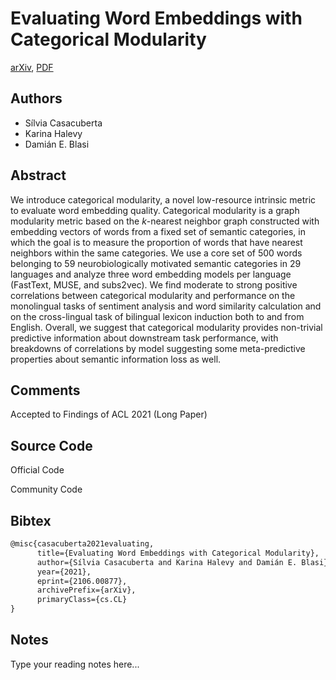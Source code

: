 
# Evaluating Word Embeddings with Categorical Modularity

[arXiv](https://arxiv.org/abs/2106.0877), [PDF](https://arxiv.org/pdf/2106.0877.pdf)

## Authors

- Sílvia Casacuberta
- Karina Halevy
- Damián E. Blasi

## Abstract

We introduce categorical modularity, a novel low-resource intrinsic metric to evaluate word embedding quality. Categorical modularity is a graph modularity metric based on the $k$-nearest neighbor graph constructed with embedding vectors of words from a fixed set of semantic categories, in which the goal is to measure the proportion of words that have nearest neighbors within the same categories. We use a core set of 500 words belonging to 59 neurobiologically motivated semantic categories in 29 languages and analyze three word embedding models per language (FastText, MUSE, and subs2vec). We find moderate to strong positive correlations between categorical modularity and performance on the monolingual tasks of sentiment analysis and word similarity calculation and on the cross-lingual task of bilingual lexicon induction both to and from English. Overall, we suggest that categorical modularity provides non-trivial predictive information about downstream task performance, with breakdowns of correlations by model suggesting some meta-predictive properties about semantic information loss as well.

## Comments

Accepted to Findings of ACL 2021 (Long Paper)

## Source Code

Official Code



Community Code



## Bibtex

```tex
@misc{casacuberta2021evaluating,
      title={Evaluating Word Embeddings with Categorical Modularity}, 
      author={Sílvia Casacuberta and Karina Halevy and Damián E. Blasi},
      year={2021},
      eprint={2106.00877},
      archivePrefix={arXiv},
      primaryClass={cs.CL}
}
```

## Notes

Type your reading notes here...


